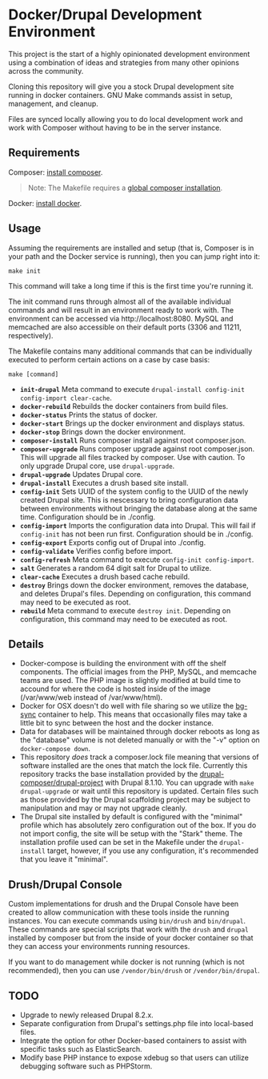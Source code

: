 # Docker/Drupal Development Environment

This project is the start of a highly opinionated development environment using 
a combination of ideas and strategies from many other opinions across the community.

Cloning this repository will give you a stock Drupal development site running in 
docker containers. GNU Make commands assist in setup, management, and cleanup.

Files are synced locally allowing you to do local development work and work with 
Composer without having to be in the server instance.

## Requirements

Composer: [install composer](https://getcomposer.org/doc/00-intro.md#installation-linux-unix-osx).

> Note: The Makefile requires a [global composer installation](https://getcomposer.org/doc/00-intro.md#globally).

Docker: [install docker](https://www.docker.com/products/overview).

## Usage

Assuming the requirements are installed and setup (that is, Composer is in your path 
and the Docker service is running), then you can jump right into it:

```
make init
```

This command will take a long time if this is the first time you're running it.

The init command runs through almost all of the available individual commands and 
will result in an environment ready to work with. The environment can be accessed via 
http://localhost:8080. MySQL and memcached are also accessible on their default ports 
(3306 and 11211, respectively).

The Makefile contains many additional commands that can be individually executed 
to perform certain actions on a case by case basis:

```
make [command]
```

* **`init-drupal`** Meta command to execute `drupal-install config-init config-import clear-cache`.
* **`docker-rebuild`** Rebuilds the docker containers from build files.
* **`docker-status`** Prints the status of docker.
* **`docker-start`** Brings up the docker environment and displays status.
* **`docker-stop`** Brings down the docker environment.
* **`composer-install`** Runs composer install against root composer.json.
* **`composer-upgrade`** Runs composer upgrade against root composer.json. This 
will upgrade all files tracked by composer. Use with caution. To only upgrade Drupal 
core, use `drupal-upgrade`.
* **`drupal-upgrade`** Updates Drupal core.
* **`drupal-install`** Executes a drush based site install.
* **`config-init`** Sets UUID of the system config to the UUID of the newly created 
Drupal site. This is nescessary to bring configuration data between environments 
without bringing the database along at the same time. Configuration should be in ./config.
* **`config-import`** Imports the configuration data into Drupal. This will fail 
if `config-init` has not been run first. Configuration should be in ./config.
* **`config-export`** Exports config out of Drupal into ./config.
* **`config-validate`** Verifies config before import.
* **`config-refresh`** Meta command to execute `config-init config-import`.
* **`salt`** Generates a random 64 digit salt for Drupal to utilize.
* **`clear-cache`** Executes a drush based cache rebuild.
* **`destroy`** Brings down the docker environment, removes the database, and deletes 
Drupal's files. Depending on configuration, this command may need to be executed as root.
* **`rebuild`** Meta command to execute `destroy init`. Depending on configuration, 
this command may need to be executed as root.

## Details

* Docker-compose is building the environment with off the shelf components. The 
official images from the PHP, MySQL, and memcache teams are used. The PHP image 
is slightly modified at build time to accound for where the code is hosted inside 
of the image (/var/www/web instead of /var/www/html).
* Docker for OSX doesn't do well with file sharing so we utilize the [bg-sync](https://github.com/cweagans/docker-bg-sync) 
container to help. This means that occasionally files may take a little bit to sync 
between the host and the docker instance.
* Data for databases will be maintained through docker reboots as long as the "database"
volume is not deleted manually or with the "-v" option on `docker-compose down`.
* This repository *does* track a composer.lock file meaning that versions of software 
installed are the ones that match the lock file. Currently this repository tracks 
the base installation provided by the [drupal-composer/drupal-project](https://github.com/drupal-composer/drupal-project) 
with Drupal 8.1.10. You can upgrade with `make drupal-upgrade` or wait until this 
repository is updated. Certain files such as those provided by the Drupal scaffolding 
project may be subject to manipulation and may or may not upgrade cleanly.
* The Drupal site installed by default is configured with the "minimal" profile 
which has absolutely zero configuration out of the box. If you do not import config, 
the site will be setup with the "Stark" theme. The installation profile used can 
be set in the Makefile under the `drupal-install` target, however, if you use any 
configuration, it's recommended that you leave it "minimal".

## Drush/Drupal Console

Custom implementations for drush and the Drupal Console have been created to allow 
communication with these tools inside the running instances. You can execute commands 
using `bin/drush` and `bin/drupal`. These commands are special scripts that work 
with the `drush` and `drupal` installed by composer but from the inside of your docker 
container so that they can access your environments running resources.

If you want to do management while docker is not running (which is not recommended), 
then you can use `/vendor/bin/drush` or `/vendor/bin/drupal`.

## TODO

* Upgrade to newly released Drupal 8.2.x.
* Separate configuration from Drupal's settings.php file into local-based files.
* Integrate the option for other Docker-based containers to assist with specific 
tasks such as ElasticSearch.
* Modify base PHP instance to expose xdebug so that users can utilize debugging 
software such as PHPStorm.
